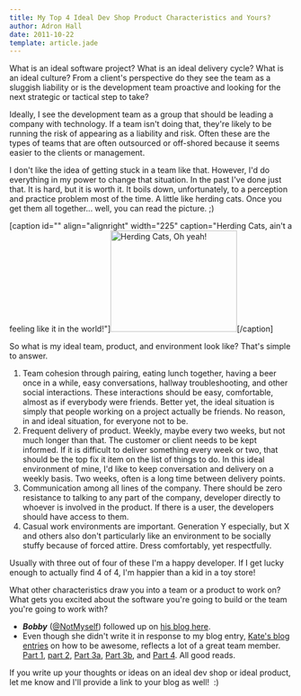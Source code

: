 ```yaml
---
title: My Top 4 Ideal Dev Shop Product Characteristics and Yours?
author: Adron Hall
date: 2011-10-22
template: article.jade
---
```

What is an ideal software project? What is an ideal delivery cycle? What is an ideal culture? From a client's perspective do they see the team as a sluggish liability or is the development team proactive and looking for the next strategic or tactical step to take?

Ideally, I see the development team as a group that should be leading a company with technology. If a team isn't doing that, they're likely to be running the risk of appearing as a liability and risk. Often these are the types of teams that are often outsourced or off-shored because it seems easier to the clients or management.

<span class="more"></span>

I don't like the idea of getting stuck in a team like that. However, I'd do everything in my power to change that situation. In the past I've done just that. It is hard, but it is worth it. It boils down, unfortunately, to a perception and practice problem most of the time. A little like herding cats. Once you get them all together... well, you can read the picture. ;)

[caption id="" align="alignright" width="225" caption="Herding Cats, ain&#039;t a feeling like it in the world!"]<img class=" " title="Herding Cats, Oh yeah!" src="http://adronhall.smugmug.com/Software/Misc-Images/Bad-Resume/i-xPhHdVB/0/S/cat-herding-S.png" alt="Herding Cats, Oh yeah!" width="225" height="180" />[/caption]

So what is my ideal team, product, and environment look like? That's simple to answer.
<ol>
	<li>Team cohesion through pairing, eating lunch together, having a beer once in a while, easy conversations, hallway troubleshooting, and other social interactions. These interactions should be easy, comfortable, almost as if everybody were friends. Better yet, the ideal situation is simply that people working on a project actually be friends. No reason, in and ideal situation, for everyone not to be.</li>
	<li>Frequent delivery of product. Weekly, maybe every two weeks, but not much longer than that. The customer or client needs to be kept informed. If it is difficult to deliver something every week or two, that should be the top fix it item on the list of things to do. In this ideal environment of mine, I'd like to keep conversation and delivery on a weekly basis. Two weeks, often is a long time between delivery points.</li>
	<li>Communication among all lines of the company. There should be zero resistance to talking to any part of the company, developer directly to whoever is involved in the product. If there is a user, the developers should have access to them.</li>
	<li>Casual work environments are important. Generation Y especially, but X and others also don't particularly like an environment to be socially stuffy because of forced attire. Dress comfortably, yet respectfully.</li>
</ol>
Usually with three out of four of these I'm a happy developer. If I get lucky enough to actually find 4 of 4, I'm happier than a kid in a toy store!

What other characteristics draw you into a team or a product to work on? What gets you excited about the software you're going to build or the team you're going to work with?
<ul>
	<li><em><strong>Bobby</strong></em> (<a href="https://twitter.com/#!/NotMyself" target="_blank">@NotMyself</a>) followed up on <a href="http://iamnotmyself.com/2011/10/25/my-ideal-development-shop/" target="_blank">his blog here</a>.</li>
	<li>Even though she didn't write it in response to my blog entry, <a href="http://katemats.com/" target="_blank">Kate's blog entries</a> on how to be awesome, reflects a lot of a great team member. <a href="http://katemats.com/2011/10/09/manage-your-career-being-awesome-part-1/" target="_blank">Part 1</a>, <a href="http://katemats.com/2011/10/16/being-a-great-teammate-being-awesome-part-2/" target="_blank">part 2</a>, <a href="http://katemats.com/2011/10/21/improve-your-communication-skills-listening-being-awesome-part-3a/" target="_blank">Part 3a</a>, <a href="http://katemats.com/2011/10/22/improve-your-communication-skills-being-awesome-part-3b/" target="_blank">Part 3b</a>, and <a href="http://katemats.com/2011/10/23/keep-improving-being-awesome-part-4/" target="_blank">Part 4</a>. All good reads.</li>
</ul>
If you write up your thoughts or ideas on an ideal dev shop or ideal product, let me know and I'll provide a link to your blog as well!  :)
